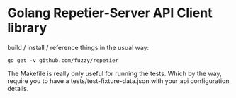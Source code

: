 # Golang Repetier-Server API Client library

build / install / reference things in the usual way:

`go get -v github.com/fuzzy/repetier`

The Makefile is really only useful for running the tests. Which by the way,
require you to have a tests/test-fixture-data.json with your api configuration
details.
